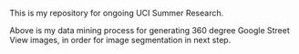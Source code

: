 This is my repository for ongoing UCI Summer Research.

Above is my data mining process for generating 360 degree Google Street View images, in order for image segmentation in next step.
